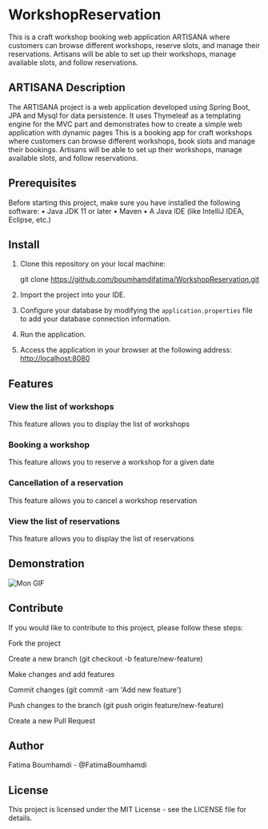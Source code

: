 # WorkshopReservation

This is a craft workshop booking web application ARTISANA where customers can browse different workshops, reserve slots, and manage their reservations. Artisans will be able to set up their workshops, manage available slots, and follow reservations.

## ARTISANA Description

The ARTISANA project is a web application developed using Spring Boot, JPA and Mysql for data persistence. It uses Thymeleaf as a templating engine for the MVC part and demonstrates how to create a simple web application with dynamic pages
This is a booking app for craft workshops where customers can browse different workshops, book slots and manage their bookings. Artisans will be able to set up their workshops, manage available slots, and follow reservations.

## Prerequisites
Before starting this project, make sure you have installed the following software: • Java JDK 11 or later • Maven • A Java IDE (like IntelliJ IDEA, Eclipse, etc.)

## Install

1. Clone this repository on your local machine:

   git clone https://github.com/boumhamdifatima/WorkshopReservation.git


2. Import the project into your IDE.

3. Configure your database by modifying the `application.properties` file to add your database connection information.

4. Run the application.

5. Access the application in your browser at the following address: [http://localhost:8080](http://localhost:8080)

## Features

### View the list of workshops 
This feature allows you to display the list of workshops
### Booking a workshop
This feature allows you to reserve a workshop for a given date
### Cancellation of a reservation
This feature allows you to cancel a workshop reservation
### View the list of reservations
This feature allows you to display the list of reservations

## Demonstration

![Mon GIF](Run_Preview.gif)
## Contribute

If you would like to contribute to this project, please follow these steps:

   Fork the project
   
   Create a new branch (git checkout -b feature/new-feature)
   
   Make changes and add features
   
   Commit changes (git commit -am 'Add new feature')
   
   Push changes to the branch (git push origin feature/new-feature)
   
   Create a new Pull Request 

## Author 

Fatima Boumhamdi - @FatimaBoumhamdi 

## License 

This project is licensed under the MIT License - see the LICENSE file for details.
